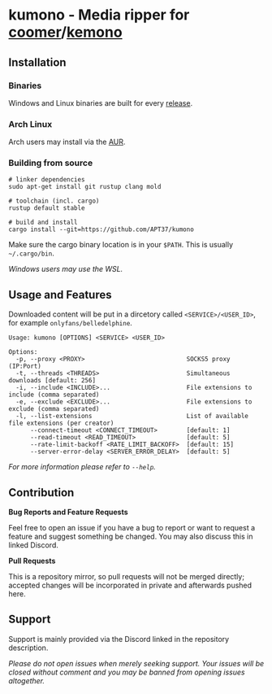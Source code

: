 # kumono - Media ripper for [coomer](https://coomer.su)/[kemono](https://kemono.su)

## Installation

### Binaries

Windows and Linux binaries are built for every [release](https://github.com/APT37/kumono/releases).

### Arch Linux

Arch users may install via the [AUR](/AUR.md).

### Building from source

```fish
# linker dependencies
sudo apt-get install git rustup clang mold

# toolchain (incl. cargo)
rustup default stable

# build and install
cargo install --git=https://github.com/APT37/kumono
```

Make sure the cargo binary location is in your `$PATH`. This is usually `~/.cargo/bin`.

*Windows users may use the WSL.*

## Usage and Features

Downloaded content will be put in a dircetory called `<SERVICE>/<USER_ID>`, for example `onlyfans/belledelphine`.

```
Usage: kumono [OPTIONS] <SERVICE> <USER_ID>

Options:
  -p, --proxy <PROXY>                            SOCKS5 proxy (IP:Port)
  -t, --threads <THREADS>                        Simultaneous downloads [default: 256]
  -i, --include <INCLUDE>...                     File extensions to include (comma separated)
  -e, --exclude <EXCLUDE>...                     File extensions to exclude (comma separated)
  -l, --list-extensions                          List of available file extensions (per creator)
      --connect-timeout <CONNECT_TIMEOUT>        [default: 1]
      --read-timeout <READ_TIMEOUT>              [default: 5]
      --rate-limit-backoff <RATE_LIMIT_BACKOFF>  [default: 15]
      --server-error-delay <SERVER_ERROR_DELAY>  [default: 5]
```

*For more information please refer to `--help`.*

## Contribution

**Bug Reports and Feature Requests**

Feel free to open an issue if you have a bug to report or want to request a feature and suggest something be changed. You may also discuss this in linked Discord.

**Pull Requests**

This is a repository mirror, so pull requests will not be merged directly; accepted changes will be incorporated in private and afterwards pushed here.

## Support

Support is mainly provided via the Discord linked in the repository description.

*Please do not open issues when merely seeking support. Your issues will be closed without comment and you may be banned from opening issues altogether.*